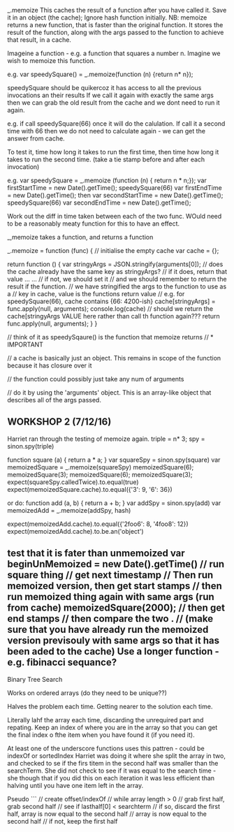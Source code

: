 
_.memoize
This caches the result of a function after you have called it. Save it in an object (the cache);
Ignore hash function initially.
NB: memoize returns a new function, that is faster than the original  function. It stores the result of the function, along with the args passed to the function to achieve that result, in a cache.

Imageine a function  - e.g.  a function that squares a number n. Imagine we wish to memoize this function.

e.g.
var speedySquare() = _.memoize(function (n) {return n* n});

speedySquare should be quikercoz it has access to all the previous invocations an their results If we call it again with exactly the same args then we can grab the old result from the cache and we dont need to run it again.

e.g. if call speedySquare(66) once it will do the calulation. If call it a second time with 66 then we do not need to calculate again - we can get the answer from cache.

To test it, time how long it takes to run the first time, then time how long it takes to run the second time. (take a tie stamp before and after each invocation)

e.g.
var speedySquare = _.memoize (function (n) { return n * n;});
var firstStartTime = new Date().getTime();
speedySquare(66)
var firstEndTime = new Date().getTime();
then
var secondStartTime = new Date().getTime();
speedySquare(66)
var secondEndTime = new Date().getTime();

Work out the diff in time taken between each of the two func. WOuld need to be a reasonably meaty function for this to have an effect.

_,memoize takes a function, and returns a function

_.memoize = function (func) {
  // initialise the empty cache
  var cache = {};

  return function () {
    var stringyArgs = JSON.stringify(arguments[0]);
    // does the cache already have the same key as stringyArgs?
    // if it does, return that value
    ...
    ...
    // if not, we should set it
    // and we should remember to return the result if the function.
    // we have stringified the args to the function to use as a
    // key in cache, value is the functions return value
    // e.g. for speedySquare(66), cache contains {66: 4200-ish}
    cache[stringyArgs] = func.apply(null, arguments);
    console.log(cache)
    // should we return the cache[stringyArgs VALUE here rather than call th function again???
    return func.apply(null, arguments);
  }
}

//  think of it as speedySqaure() is the function that memoize returns
// * IMPORTANT

// a cache is basically just an object. This remains in scope of the function because it has closure over it

// the function could possibly just take any num of arguments

// do it by using the 'arguments' object. This is an array-like object that describes all of the args passed.

WORKSHOP 2 (7/12/16)
-----------------------------------------------------------------------------------------
Harriet ran through the testing of memoize again.
triple = n* 3;
spy = sinon.spy(triple)

function square (a) {
  return a * a;
}
var squareSpy = sinon.spy(square)
var memoizedSquare = _.memoize(squareSpy)
memoizedSquare(6);
memoizedSquare(3);
memoizedSquare(6);
memoizedSquare(3);
expect(squareSpy.calledTwice).to.equal(true)
expect(memoizedSquare.cache).to.equal({'3': 9, '6': 36})

or do:
function add (a, b) {
  return a + b;
}
var addSpy = sinon.spy(add)
var memoizedAdd = _.memoize(addSpy, hash)

expect(memoizedAdd.cache).to.equal({'2foo6': 8, '4foo8': 12})
expect(memoizedAdd.cache).to.be.an('object')

test that it is fater than unmemoized
var beginUnMemoized = new Date().getTime()
// run square thing
// get next timestamp
// Then run memoized version, then get start stamps
// then run memoized thing again with same args (run from cache)
memoizedSquare(2000);
// then get end stamps
// then  compare the two .
// (make sure that you have already run the memoized version previsouly with same args
  so that it has been aded to the cache)
Use a longer function - e.g. fibinacci sequance?
---------------------------------------------------------------------------------------

Binary Tree Search

Works on ordered arrays (do they need to be unique??)

Halves the problem each time. Getting nearer to the solution each time.

Literally lahf the array each time, discarding the unrequired part and repating. Keep an index of where you are in the array so that you can get the final index o fthe item when you have found it (if you need it).

At least one of the underscore functions uses this pattren - could be indexOf or sortedIndex
 Harriet was doing it where she split the array in two, and checked to se if the firs titem in the second half was smaller than the searchTerm. She did not check to see if it was equal to the search time - she though that if you did this on each iteration it was less efficient than halving until you have one item left in the array.

 Pseudo ```
 // create offset/indexOf
 // while array length > 0
 // grab first half, grab second half
 // see if lasthalf[0] < searchterm
 // if so, discard the first half, array is now equal to the second half
 // array is now equal to the second half
 // if not, keep the first half
 ```
